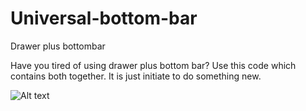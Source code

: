 # Universal-bottom-bar
Drawer plus bottombar

Have you tired of using drawer plus bottom bar?
Use this code which contains both together.
It is just initiate to do something new.


![Alt text](https://www.youtube.com/watch?v=1Q2K8cLUuC8)

